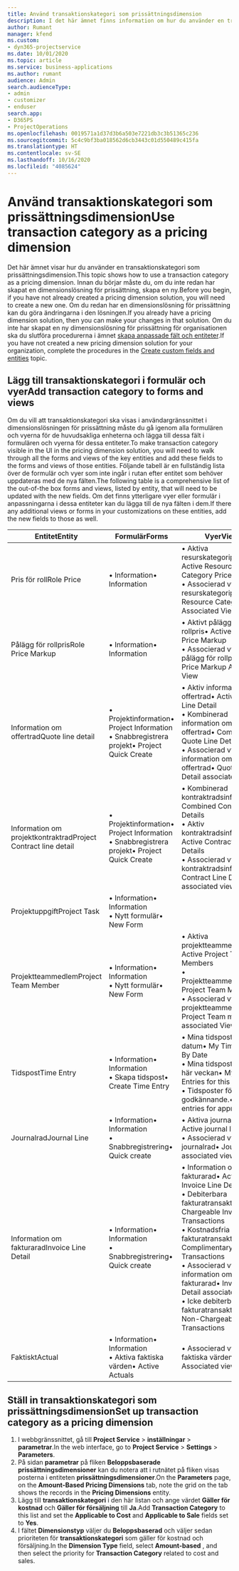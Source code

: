```yaml
---
title: Använd transaktionskategori som prissättningsdimension
description: I det här ämnet finns information om hur du använder en transaktionskategori som prissättningsdimension.
author: Rumant
manager: kfend
ms.custom:
- dyn365-projectservice
ms.date: 10/01/2020
ms.topic: article
ms.service: business-applications
ms.author: rumant
audience: Admin
search.audienceType:
- admin
- customizer
- enduser
search.app:
- D365PS
- ProjectOperations
ms.openlocfilehash: 0019571a1d37d3b6a503e7221db3c3b51365c236
ms.sourcegitcommit: 5c4c9bf3ba018562d6cb3443c01d550489c415fa
ms.translationtype: HT
ms.contentlocale: sv-SE
ms.lasthandoff: 10/16/2020
ms.locfileid: "4085624"
---
```

# <a name="use-transaction-category-as-a-pricing-dimension"></a><span data-ttu-id="c327f-103">Använd transaktionskategori som prissättningsdimension</span><span class="sxs-lookup"><span data-stu-id="c327f-103">Use transaction category as a pricing dimension</span></span>
<span data-ttu-id="c327f-104">Det här ämnet visar hur du använder en transaktionskategori som prissättningsdimension.</span><span class="sxs-lookup"><span data-stu-id="c327f-104">This topic shows how to use a transaction category as a pricing dimension.</span></span> <span data-ttu-id="c327f-105">Innan du börjar måste du, om du inte redan har skapat en dimensionslösning för prissättning, skapa en ny.</span><span class="sxs-lookup"><span data-stu-id="c327f-105">Before you begin, if you have not already created a pricing dimension solution, you will need to create a new one.</span></span> <span data-ttu-id="c327f-106">Om du redan har en dimensionslösning för prissättning kan du göra ändringarna i den lösningen.</span><span class="sxs-lookup"><span data-stu-id="c327f-106">If you already have a pricing dimension solution, then you can make your changes in that solution.</span></span> <span data-ttu-id="c327f-107">Om du inte har skapat en ny dimensionslösning för prissättning för organisationen ska du slutföra procedurerna i ämnet [skapa anpassade fält och entiteter](create-custom-fields-entities.md).</span><span class="sxs-lookup"><span data-stu-id="c327f-107">If you have not created a new pricing dimension solution for your organization, complete the procedures in the [Create custom fields and entities](create-custom-fields-entities.md) topic.</span></span>

## <a name="add-transaction-category-to-forms-and-views"></a><span data-ttu-id="c327f-108">Lägg till transaktionskategori i formulär och vyer</span><span class="sxs-lookup"><span data-stu-id="c327f-108">Add transaction category to forms and views</span></span>
<span data-ttu-id="c327f-109">Om du vill att transaktionskategori ska visas i användargränssnittet i dimensionslösningen för prissättning måste du gå igenom alla formulären och vyerna för de huvudsakliga enheterna och lägga till dessa fält i formulären och vyerna för dessa entiteter.</span><span class="sxs-lookup"><span data-stu-id="c327f-109">To make transaction category visible in the UI in the pricing dimension solution, you will need to walk through all the forms and views of the key entities and add these fields to the forms and views of those entities.</span></span>
<span data-ttu-id="c327f-110">Följande tabell är en fullständig lista över de formulär och vyer som inte ingår i rutan efter entitet som behöver uppdateras med de nya fälten.</span><span class="sxs-lookup"><span data-stu-id="c327f-110">The following table is a comprehensive list of the out-of-the box forms and views, listed by entity, that will need to be updated with the new fields.</span></span> <span data-ttu-id="c327f-111">Om det finns ytterligare vyer eller formulär i anpassningarna i dessa entiteter kan du lägga till de nya fälten i dem.</span><span class="sxs-lookup"><span data-stu-id="c327f-111">If there any additional views or forms in your customizations on these entities, add the new fields to those as well.</span></span>

|  <span data-ttu-id="c327f-112">Entitet</span><span class="sxs-lookup"><span data-stu-id="c327f-112">Entity</span></span>        | <span data-ttu-id="c327f-113">Formulär</span><span class="sxs-lookup"><span data-stu-id="c327f-113">Forms</span></span>     |<span data-ttu-id="c327f-114">Vyer</span><span class="sxs-lookup"><span data-stu-id="c327f-114">Views</span></span>        |
| ------------------------------|---------------------------------|----------------------------------|
|  <span data-ttu-id="c327f-115">Pris för roll</span><span class="sxs-lookup"><span data-stu-id="c327f-115">Role Price</span></span>|<span data-ttu-id="c327f-116">• Information</span><span class="sxs-lookup"><span data-stu-id="c327f-116">• Information</span></span> |<span data-ttu-id="c327f-117">• Aktiva resurskategoripriser</span><span class="sxs-lookup"><span data-stu-id="c327f-117">• Active Resource Category Prices</span></span><br> <span data-ttu-id="c327f-118">• Associerad vy för resurskategoripris</span><span class="sxs-lookup"><span data-stu-id="c327f-118">• Resource Category Price Associated View</span></span>|
|  <span data-ttu-id="c327f-119">Pålägg för rollpris</span><span class="sxs-lookup"><span data-stu-id="c327f-119">Role Price Markup</span></span>|<span data-ttu-id="c327f-120">• Information</span><span class="sxs-lookup"><span data-stu-id="c327f-120">• Information</span></span>|<span data-ttu-id="c327f-121">• Aktivt pålägg för rollpris</span><span class="sxs-lookup"><span data-stu-id="c327f-121">• Active Role Price Markup</span></span><br><span data-ttu-id="c327f-122">• Associerad vy för pålägg för rollpris</span><span class="sxs-lookup"><span data-stu-id="c327f-122">• Role Price Markup Associated View</span></span>|
|  <span data-ttu-id="c327f-123">Information om offertrad</span><span class="sxs-lookup"><span data-stu-id="c327f-123">Quote line detail</span></span>|<span data-ttu-id="c327f-124">• Projektinformation</span><span class="sxs-lookup"><span data-stu-id="c327f-124">• Project Information</span></span><br><span data-ttu-id="c327f-125">• Snabbregistrera projekt</span><span class="sxs-lookup"><span data-stu-id="c327f-125">• Project Quick Create</span></span>|<span data-ttu-id="c327f-126">• Aktiv information om offertrad</span><span class="sxs-lookup"><span data-stu-id="c327f-126">• Active Quote Line Detail</span></span><br><span data-ttu-id="c327f-127">• Kombinerad information om offertrad</span><span class="sxs-lookup"><span data-stu-id="c327f-127">• Combined Quote Line Details</span></span><br><span data-ttu-id="c327f-128">• Associerad vy för information om offertrad</span><span class="sxs-lookup"><span data-stu-id="c327f-128">• Quote Line Detail associated view</span></span>|
|  <span data-ttu-id="c327f-129">Information om projektkontraktrad</span><span class="sxs-lookup"><span data-stu-id="c327f-129">Project Contract line detail</span></span>|<span data-ttu-id="c327f-130">• Projektinformation</span><span class="sxs-lookup"><span data-stu-id="c327f-130">• Project Information</span></span><br><span data-ttu-id="c327f-131">• Snabbregistrera projekt</span><span class="sxs-lookup"><span data-stu-id="c327f-131">• Project Quick Create</span></span>|<span data-ttu-id="c327f-132">• Kombinerad kontraktradsinformation</span><span class="sxs-lookup"><span data-stu-id="c327f-132">• Combined Contract line Details</span></span><br><span data-ttu-id="c327f-133">• Aktiv kontraktradsinformation</span><span class="sxs-lookup"><span data-stu-id="c327f-133">• Active Contract Line Details</span></span><br><span data-ttu-id="c327f-134">• Associerad vy för kontraktradsinformation</span><span class="sxs-lookup"><span data-stu-id="c327f-134">• Contract Line Detail associated view</span></span>|
|  <span data-ttu-id="c327f-135">Projektuppgift</span><span class="sxs-lookup"><span data-stu-id="c327f-135">Project Task</span></span>|<span data-ttu-id="c327f-136">• Information</span><span class="sxs-lookup"><span data-stu-id="c327f-136">• Information</span></span><br><span data-ttu-id="c327f-137">• Nytt formulär</span><span class="sxs-lookup"><span data-stu-id="c327f-137">• New Form</span></span>||
|  <span data-ttu-id="c327f-138">Projektteammedlem</span><span class="sxs-lookup"><span data-stu-id="c327f-138">Project Team Member</span></span>|<span data-ttu-id="c327f-139">• Information</span><span class="sxs-lookup"><span data-stu-id="c327f-139">• Information</span></span><br><span data-ttu-id="c327f-140">• Nytt formulär</span><span class="sxs-lookup"><span data-stu-id="c327f-140">• New Form</span></span>|<span data-ttu-id="c327f-141">• Aktiva projektteammedlemmar</span><span class="sxs-lookup"><span data-stu-id="c327f-141">• Active Project Team Members</span></span><br><span data-ttu-id="c327f-142">• Projektteammedlemmar</span><span class="sxs-lookup"><span data-stu-id="c327f-142">• Project Team Members</span></span><br><span data-ttu-id="c327f-143">• Associerad vy för projektteammedlemmar</span><span class="sxs-lookup"><span data-stu-id="c327f-143">• Project Team members associated View</span></span>|
|  <span data-ttu-id="c327f-144">Tidspost</span><span class="sxs-lookup"><span data-stu-id="c327f-144">Time Entry</span></span>|<span data-ttu-id="c327f-145">• Information</span><span class="sxs-lookup"><span data-stu-id="c327f-145">• Information</span></span><br><span data-ttu-id="c327f-146">• Skapa tidspost</span><span class="sxs-lookup"><span data-stu-id="c327f-146">• Create Time Entry</span></span>|<span data-ttu-id="c327f-147">• Mina tidsposter efter datum</span><span class="sxs-lookup"><span data-stu-id="c327f-147">• My Time Entries By Date</span></span><br><span data-ttu-id="c327f-148">• Mina tidsposter för den här veckan</span><span class="sxs-lookup"><span data-stu-id="c327f-148">• My time Entries for this week</span></span><br><span data-ttu-id="c327f-149">• Tidsposter för godkännande.</span><span class="sxs-lookup"><span data-stu-id="c327f-149">• Time entries for approval</span></span>|
|  <span data-ttu-id="c327f-150">Journalrad</span><span class="sxs-lookup"><span data-stu-id="c327f-150">Journal Line</span></span>|<span data-ttu-id="c327f-151">• Information</span><span class="sxs-lookup"><span data-stu-id="c327f-151">• Information</span></span><br><span data-ttu-id="c327f-152">• Snabbregistrering</span><span class="sxs-lookup"><span data-stu-id="c327f-152">• Quick create</span></span>|<span data-ttu-id="c327f-153">• Aktiva journalrader</span><span class="sxs-lookup"><span data-stu-id="c327f-153">• Active journal lines</span></span><br><span data-ttu-id="c327f-154">• Associerad vy för journalrad</span><span class="sxs-lookup"><span data-stu-id="c327f-154">• Journal Line associated view</span></span>|
|  <span data-ttu-id="c327f-155">Information om fakturarad</span><span class="sxs-lookup"><span data-stu-id="c327f-155">Invoice Line Detail</span></span>|<span data-ttu-id="c327f-156">• Information</span><span class="sxs-lookup"><span data-stu-id="c327f-156">• Information</span></span><br><span data-ttu-id="c327f-157">• Snabbregistrering</span><span class="sxs-lookup"><span data-stu-id="c327f-157">• Quick create</span></span>|<span data-ttu-id="c327f-158">• Information om aktiv fakturarad</span><span class="sxs-lookup"><span data-stu-id="c327f-158">• Active Invoice Line Details</span></span><br><span data-ttu-id="c327f-159">• Debiterbara fakturatransaktioner</span><span class="sxs-lookup"><span data-stu-id="c327f-159">• Chargeable Invoice Transactions</span></span><br><span data-ttu-id="c327f-160">• Kostnadsfria fakturatransaktioner</span><span class="sxs-lookup"><span data-stu-id="c327f-160">• Complimentary Invoice Transactions</span></span><br><span data-ttu-id="c327f-161">• Associerad vy för information om fakturarad</span><span class="sxs-lookup"><span data-stu-id="c327f-161">• Invoice Line Detail associated view</span></span><br><span data-ttu-id="c327f-162">• Icke debiterbar fakturatransaktion</span><span class="sxs-lookup"><span data-stu-id="c327f-162">• Non-Chargeable Invoice Transactions</span></span>|
|  <span data-ttu-id="c327f-163">Faktiskt</span><span class="sxs-lookup"><span data-stu-id="c327f-163">Actual</span></span>|<span data-ttu-id="c327f-164">• Information</span><span class="sxs-lookup"><span data-stu-id="c327f-164">• Information</span></span><br><span data-ttu-id="c327f-165">• Aktiva faktiska värden</span><span class="sxs-lookup"><span data-stu-id="c327f-165">• Active Actuals</span></span>|<span data-ttu-id="c327f-166">• Associerad vy för faktiska värden</span><span class="sxs-lookup"><span data-stu-id="c327f-166">• Actual Associated view</span></span>|

## <a name="set-up-transaction-category-as-a-pricing-dimension"></a><span data-ttu-id="c327f-167">Ställ in transaktionskategori som prissättningsdimension</span><span class="sxs-lookup"><span data-stu-id="c327f-167">Set up transaction category as a pricing dimension</span></span>

1. <span data-ttu-id="c327f-168">I webbgränssnittet, gå till **Project Service** > **inställningar** > **parametrar**.</span><span class="sxs-lookup"><span data-stu-id="c327f-168">In the web interface, go to **Project Service** > **Settings** > **Parameters**.</span></span> 
2. <span data-ttu-id="c327f-169">På sidan **parametrar** på fliken **Beloppsbaserade prissättningsdimensioner** kan du notera att i rutnätet på fliken visas posterna i entiteten **prissättningsdimensioner**.</span><span class="sxs-lookup"><span data-stu-id="c327f-169">On the **Parameters** page, on the **Amount-Based Pricing Dimensions** tab, note the grid on the tab shows the records in the **Pricing Dimensions** entity.</span></span>
3. <span data-ttu-id="c327f-170">Lägg till **transaktionskategori** i den här listan och ange värdet **Gäller för kostnad** och **Gäller för försäljning** till **Ja**.</span><span class="sxs-lookup"><span data-stu-id="c327f-170">Add **Transaction Category** to this list and set the **Applicable to Cost** and **Applicable to Sale** fields set to **Yes**.</span></span>
4. <span data-ttu-id="c327f-171">I fältet **Dimensionstyp** väljer du **Beloppsbaserad** och väljer sedan prioriteten för **transaktionskategori** som gäller för kostnad och försäljning.</span><span class="sxs-lookup"><span data-stu-id="c327f-171">In the **Dimension Type** field, select **Amount-based** , and then select the priority for **Transaction Category** related to cost and sales.</span></span>
